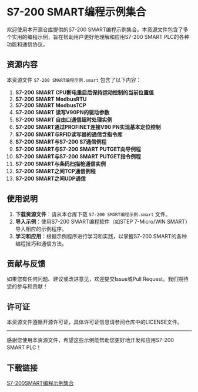 # S7-200 SMART编程示例集合

欢迎使用本开源仓库提供的S7-200 SMART编程示例集合。本资源文件包含了多个实用的编程示例，旨在帮助用户更好地理解和应用S7-200 SMART PLC的各种功能和通信协议。

## 资源内容

本资源文件 `S7-200 SMART编程示例.smart` 包含了以下内容：

1. **S7-200 SMART CPU断电重启后保持运动控制的当前位置值**
2. **S7-200 SMART ModbusRTU**
3. **S7-200 SMART ModbusTCP**
4. **S7-200 SMART 读写V90PN的驱动参数**
5. **S7-200 SMART 自由口通信超时处理实例**
6. **S7-200 SMART通过PROFINET连接V90 PN实现基本定位控制**
7. **S7-200 SMART与RFID读写器的通信含指令库**
8. **S7-200 SMART与S7-200 S7通信例程**
9. **S7-200 SMART与S7-200 SMART PUTGET向导例程**
10. **S7-200 SMART与S7-200 SMART PUTGET指令例程**
11. **S7-200 SMART与条码扫描枪通信实例**
12. **S7-200 SMART之间TCP通信例程**
13. **S7-200 SMART之间UDP通信**

## 使用说明

1. **下载资源文件**：请从本仓库下载 `S7-200 SMART编程示例.smart` 文件。
2. **导入示例**：使用S7-200 SMART编程软件（如STEP 7-Micro/WIN SMART）导入相应的示例程序。
3. **学习和应用**：根据示例程序进行学习和实践，以掌握S7-200 SMART的各种编程技巧和通信方法。

## 贡献与反馈

如果您有任何问题、建议或改进意见，欢迎提交Issue或Pull Request。我们期待您的参与和贡献！

## 许可证

本资源文件遵循开源许可证，具体许可证信息请参阅仓库中的LICENSE文件。

---

感谢您使用本资源文件，希望这些示例能帮助您更好地开发和应用S7-200 SMART PLC！

## 下载链接

[S7-200SMART编程示例集合](https://pan.quark.cn/s/8b77308c4e08)